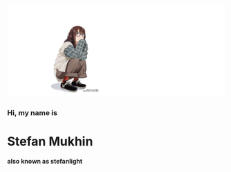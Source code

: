 <a href="https://github.com/ShinshiDevs/Shinshi">
    <img src="./Frame 1.png" alt="Banner">
</a>

### Hi, my name is
# Stefan Mukhin
#### also known as stefanlight
